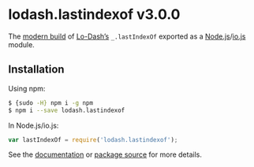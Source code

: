 # lodash.lastindexof v3.0.0

The [modern build](https://github.com/lodash/lodash/wiki/Build-Differences) of [Lo-Dash’s](https://lodash.com/) `_.lastIndexOf` exported as a [Node.js](http://nodejs.org/)/[io.js](https://iojs.org/) module.

## Installation

Using npm:

```bash
$ {sudo -H} npm i -g npm
$ npm i --save lodash.lastindexof
```

In Node.js/io.js:

```js
var lastIndexOf = require('lodash.lastindexof');
```

See the [documentation](https://lodash.com/docs#lastIndexOf) or [package source](https://github.com/lodash/lodash/blob/3.0.0-npm-packages/lodash.lastindexof) for more details.
